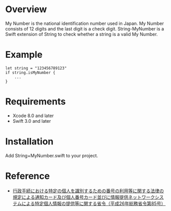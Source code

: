 # Overview
My Number is the national identification number used in Japan. My Number consists of 12 digits and the last digit is a check digit. String-MyNumber is a Swift extension of String to check whether a string is a valid My Number.

# Example
```
let string = "123456789123"
if string.isMyNumber {
	...
}
```

# Requirements
- Xcode 8.0 and later
- Swift 3.0 and later

# Installation
Add String+MyNumber.swift to your project.

# Reference
* [行政手続における特定の個人を識別するための番号の利用等に関する法律の規定による通知カード及び個人番号カード並びに情報提供ネットワークシステムによる特定個人情報の提供等に関する省令（平成26年総務省令第85号）](http://www.soumu.go.jp/main_content/000327387.pdf)